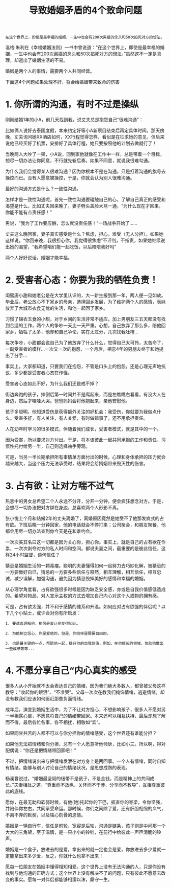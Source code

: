 ﻿---
layout: wechat
title: 导致婚姻矛盾的4个致命问题
---

    在这个世界上，即使是最幸福的婚姻，一生中也会有200次离婚的念头和50次掐死对方的想法。


温格·朱利在《幸福婚姻法则》一书中曾说道：“在这个世界上，即使是最幸福的婚姻，一生中也会有200次离婚的念头和50次掐死对方的想法。”虽然这不一定是真理，却道出了婚姻生活的不易。

婚姻是两个人的事情，需要两个人共同经营。

下面这4个问题如果处理不好，将会给婚姻带来致命的伤害

# 1. 你所谓的沟通，有时不过是操纵

刚刚结婚1年的小A，前几天找到我，说丈夫总是抱怨自己“很难沟通”：

比如俩人说好去泰国度假，本来约定好等小A新项目结束后再定具体时间。那天傍晚，丈夫询问她XX酒店如何，XX行程觉得怎样，看似是在征求她的意见，但后来说他已经买好了机票，安排好了具体行程，她只要按照他的计划去做就行了！

当晚两人大吵了一架，小A说，回到家他就像在工作中一样，总是带着一个目标，想尽一切办法让你同意，不行就先斩后奏。如果不同意，就说我很难勾通。

为什么我们会觉得某人很难沟通？因为你根本不是在沟通，只是打着沟通的旗号去操控而已。没有人愿意被操控，于是，你就会认为别人很难沟通。

最好的沟通方式是什么？一致性沟通。

怎样才是一致性沟通呢，首先一致性沟通要碰触自己的心，了解自己真正的感受和渴望是什么。比如丈夫回来晚了，妻子劈头盖脸大骂一通，“为什么现在才回来，你能不能有点责任感！”

男说，“我为了工作要应酬，怎么就没责任感！”一场战争开始了……

丈夫这么晚回家，妻子真实感受是什么？焦虑，担心，难受（无人分担）。如果她这样说，“你回来晚，我很担心你，我觉得很焦虑”不评判，不指责，如果她继续说出她的渴望，“我希望咱们能一起吃饭，以后陪陪我好吗”

两个人好好说话，婚姻才能幸福。

# 2. 受害者心态：你要为我的牺牲负责！

闺蜜唐小甜和她老公是在大学里认识的，大一新生报到那一年，两人便一见如故。毕业后，老公放心不下家乡的母亲，选择回乡发展，为了维护两个人的感情，表妹放弃了大城市衣食无忧的生活，和他一起回了家乡。

习惯了锦衣玉食的小甜，对于乡间的生活非常不适应，加上男朋友三五天都没有找到合适的工作，两个人的争吵一天比一天严重。心想，自己放弃了那么多，陪他回家乡，牺牲了太多，他却和自己争论，实在太过分，几次找我吐槽...

每次争吵，小甜都会说自己为了他放弃了什么什么，觉得自己太可怜，太苦命了，一副受害者的模样…一次又一次的抱怨，一个月后，相恋4年的男朋友终于和她提出了分手…

事实上，大家都知道，只要我们在抱怨，不管是口头上的抱怨，还是心理无声地抗议，多少都是受害者心态在作怪。

受害者心态如此不好，为什么我们还是戒不掉？

街边奔跑的孩子，摔倒后第一时间并不是爬起来，而是左瞧瞧右看看，有没大人在身边，然后才哇哇大哭。爸爸妈妈会将他抱起来，亲他安慰他。

孩子多聪明，他知道受伤是获得额外关注的好机会：我受伤，你就要为我做点什么。受害多好，有人关注，有人关爱，有时做错事了，还不用承担责任。

人在幼年时学习的很多模式，伴随着我们成长，受害者模式，就是其中的一个。

因为受害，所以要求对方付出。于是，将本该彼此一起共同承担的工作和责任，习惯性托付给另一半，自己则选择袖手旁观。

可是，当另一半长期承担所有事情单方面付出的时候，心理和身体承担的压力就会越来越大，当这个压力无法承受时，结果将会给婿姻带来毁灭性的伤害。

# 3. 占有欲：让对方喘不过气

热恋中的男女总希望二个人永远不分开，分开一分钟，便会疯狂想念对方。于是，会想尽一切办法把对方绑在身边，总喜欢两个人形影不离。

张小悦上个月和结婚2年的丈夫离婚了，离婚原因竟然是她受不了他那发疯式的占有欲。下班后晚一分钟回家，他的电话就会不停打来；公司聚会，和朋友聚餐，他都会用尽一切办法查到你今天是在和谁约会。

一次次美其名曰这一切都是因为关心你，担心你。事实上，就是自己的占有欲在作祟，一次次剥夺对方的私人时间和空间。都说夫妻之间，最重要的是彼此信任，这样24小时监督，谈何信任？

猜忌是婚姻生活的一颗毒瘤。聪明的夫妻懂得如何一起努力去巧妙化解，被猜忌的一方要做好自已，猜忌的一方要多些信任与释然，相互理解，相互信任，相互忠诚，减少误解，加强沟通，避免因为猜忌毁掉美好的感情和幸福的婚姻。

从心理学角度看，占有欲强很多时候是因为缺乏安全感，亦或是自我价值感低造成的。希望对物品、对人宣示主权的方式去增加自己内心对这个人或物的拥有感。

可是，占有欲太强，并不利于感情的维系和升温。如何应对占有欲强的伴侣呢？以下几个小贴士，或许会对你有所启发：

    1. 要试着理解他，相信是爱让他变得如此。

    2. 为他树立信心，你是爱他的，但是，你同样是需要自由的。

    3. 也是最关键的一点，帮助他一起，提升他的自我价值，例如，在他擅长的领域，协助他做出一些成绩等等...

# 4. 不愿分享自己“内心真实的感受

很多人从小开始就不太会表达自己的情绪，因为我们绝大多数人，都曾被父母这样教导：“收起你的眼泪”、“不准哭”。父母一次次在教我们掩饰情绪，逃避情绪，却没有教我们应该如何驱赶那些负面情绪。

成年后，演变到婚姻生活中，为了不让对方担心，不想影响孩子，很多人不愿对另一半袒露心扉，不愿意将自己的情绪带回家。本来还可以相互扶持，最后却想了解而不得，最后各忙各事，各不相扰，相敬如“宾”。

如果同甘共苦的人都不可以与你分担你的情绪感受，这个世界还有谁能分担？

如果他无法把情绪和你分担，总有一个人愿意听他倾诉，比如小三。所以啊，得对配偶说：“你还是把情绪带回家吧！”

不过，把情绪说出来与把情绪发泄在对方身上是两回事。一个人有情绪，同时自知有情绪，能够与别人讨论自己的情绪状况，是思想成熟的表现。

杨澜曾说过，“婚姻最坚韧的纽带不是孩子，不是金钱，而是精神上的共同成长。”夫妻相处之道，“尊重而不放纵、关怀而不干涉、分享而不教导”，互相尊重彼此的底线。

愿你，在最无助和软弱时候，有他(她)托起你的下巴，扳直你的脊梁，令你坚强，并陪伴你左右，共同承受命运。那时候，你们之间除了爱，还有肝胆相照的义气，不离不弃的默契，以及铭心刻骨的恩情。

婚姻是一辆自行车，信任是前轮，宽容是后轮，沟通是链条，孩子则是中间那一个大大的三角架，至于温情，是一只小小的铃铛，在前行中给彼此一声声清脆的铃声。

婚姻是一个盒子，放进去的是爱，拿出来的就一定也会是爱，你放进去多少爱就一定能拿出来多少爱，反之，你就什么也拿不出来！

愿每一位朋友在婚姻中懂得相知相爱。这个世界上没有无法沟通的人，只是你没有找到与他沟通的正确方式；这个世界上没有解决不了的问题，只有彼此不愿意去改变的事实。愿每一对伴侣都能够相濡以沫，厮守一生。